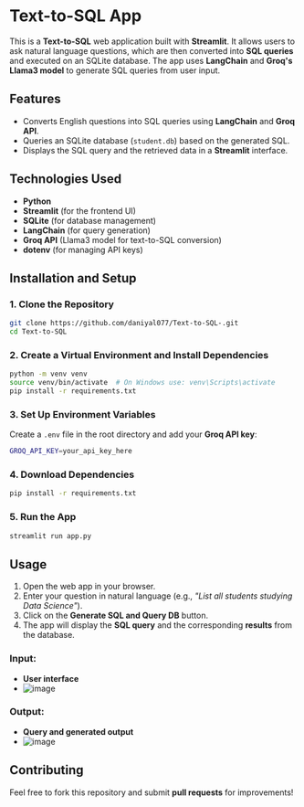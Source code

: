 # Text-to-SQL App

This is a **Text-to-SQL** web application built with **Streamlit**. It allows users to ask natural language questions, which are then converted into **SQL queries** and executed on an SQLite database. The app uses **LangChain** and **Groq's Llama3 model** to generate SQL queries from user input.

## Features
- Converts English questions into SQL queries using **LangChain** and **Groq API**.
- Queries an SQLite database (`student.db`) based on the generated SQL.
- Displays the SQL query and the retrieved data in a **Streamlit** interface.

## Technologies Used
- **Python**
- **Streamlit** (for the frontend UI)
- **SQLite** (for database management)
- **LangChain** (for query generation)
- **Groq API** (Llama3 model for text-to-SQL conversion)
- **dotenv** (for managing API keys)

## Installation and Setup

### 1. Clone the Repository
```bash
git clone https://github.com/daniyal077/Text-to-SQL-.git
cd Text-to-SQL
```

### 2. Create a Virtual Environment and Install Dependencies
```bash
python -m venv venv
source venv/bin/activate  # On Windows use: venv\Scripts\activate
pip install -r requirements.txt
```

### 3. Set Up Environment Variables
Create a `.env` file in the root directory and add your **Groq API key**:
```bash
GROQ_API_KEY=your_api_key_here
```

### 4. Download Dependencies
```bash
pip install -r requirements.txt
```

### 5. Run the App
```bash
streamlit run app.py
```

## Usage
1. Open the web app in your browser.
2. Enter your question in natural language (e.g., *"List all students studying Data Science"*).
3. Click on the **Generate SQL and Query DB** button.
4. The app will display the **SQL query** and the corresponding **results** from the database.

### Input:
- **User interface**
- ![image](https://github.com/user-attachments/assets/758909ee-5b01-4c2b-a331-25c80f261f19)


### Output:
- **Query and generated output**
- ![image](https://github.com/user-attachments/assets/593a5e09-ead0-4071-ab35-3cad7b5a7411)


## Contributing
Feel free to fork this repository and submit **pull requests** for improvements!

